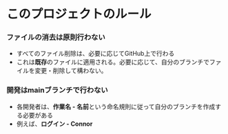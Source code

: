 # このプロジェクトのルール

### ファイルの消去は原則行わない
  - すべてのファイル削除は、必要に応じてGitHub上で行わる
  - これは**既存**のファイルに適用される。必要に応じて、自分のブランチでファイルを変更・削除して構わない。
### 開発はmainブランチで**行わない**
  - 各開発者は、**作業名 - 名前**という命名規則に従って自分のブランチを作成する必要がある
  - 例えば、**ログイン - Connor**

